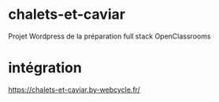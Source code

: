 # chalets-et-caviar
Projet Wordpress de la préparation full stack OpenClassrooms

# intégration
https://chalets-et-caviar.by-webcycle.fr/
